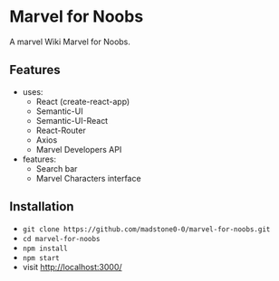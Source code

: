 # Marvel for Noobs

A marvel Wiki Marvel for Noobs.


## Features
- uses:
	- React (create-react-app)
	-  Semantic-UI
	-  Semantic-UI-React
	-  React-Router
	-  Axios
	-  Marvel Developers API
- features:
	- Search bar
	- Marvel Characters interface

## Installation
- `git clone https://github.com/madstone0-0/marvel-for-noobs.git`
- `cd marvel-for-noobs`
- `npm install`
- `npm start`
- visit <http://localhost:3000/>
